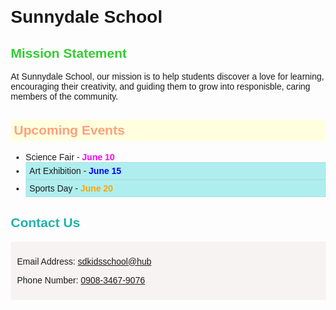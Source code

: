 <!DOCTYPE html>
<html lang="en">
<head>
  <meta charset="UTF-8">
  <title>Sunnydale School</title>
  <style>
  
    h1 {
      font-size: 30px;
      font-weight: bold;
      color: #1E90FF;
    }

    
    body {
      font-family: Arial, sans-serif;
      margin: 20px;
    }

    h2#mission {
      color: #32CD32; /* Mission Statement */
    }

    h2#upcoming-events {
      color: #FFA07A; /* Upcoming Events */
      background-color: #FFFFE0; 
      padding: 5px;
    }

    h2#contact {
      color: #20B2AA; /*Contact Info*/
    }

    .indoor{
background-color: #afeeee;

    }


    .outdoor {
      background-color: #AFEEEE;
      padding: 5px;
      border: 1px solid #B0E0E6;
    }

  
    .section {
      background-color: #f8f3f3;
      padding: 10px;
      margin-top: 10px;
    }

    
  
  </style>
</head>
<body>
  <!-- Step 1 -->
  <h1>Sunnydale School</h1>

  <!--(Mission Statement) Section-->
  <h2 id="mission">Mission Statement</h2>
  <p>
    At Sunnydale School, our mission is to help students discover a love for learning, encouraging their creativity, and guiding them to grow into responisble, caring members of the community.
  </p>

  <!-- (Upcoming Events) Section-->
  <h2 id="upcoming-events">Upcoming Events</h2>
  <ul>
    <li data-event-type="indoor" class="indoor">
      Science Fair - <span style="font-weight:bold; color:magenta;">June 10</span>
    </li>
    <li data-event-type="outdoor" class="outdoor" title="Event Type: Outdoor">
      Art Exhibition - <span style="font-weight:bold; color:blue;">June 15</span>
    </li>
    <li data-event-type="outdoor" class="outdoor" title="Event Type: Outdoor">
      Sports Day - <span style="font-weight:bold; color:orange;">June 20</span>
    </li>
  </ul>

<!--(Contact Info) Section-->
  <h2 id="contact">Contact Us</h2>
  <div class="section">
    <p>
      Email Address: 
      <a href="mailto:sdkidsschool@hub" title="Click to copy email">
        sdkidsschool@hub
      </a>
    </p>
    <p>
      Phone Number: 
      <a href="tel:+0908-3467-9076" title="Click to copy phone number">
        0908-3467-9076
      </a>
    </p>
  </div>
  <!--'Thanks for reaching out!' -->

</body>
</html>
